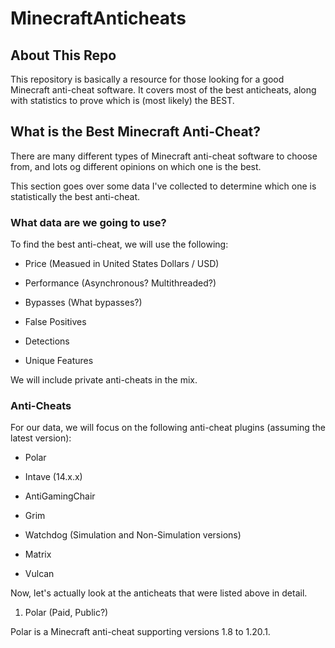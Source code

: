 # MinecraftAnticheats
## About This Repo
This repository is basically a resource for those looking for a good Minecraft anti-cheat software. It covers most of the best anticheats, along with statistics to prove which is (most likely) the BEST.

## What is the Best Minecraft Anti-Cheat?
There are many different types of Minecraft anti-cheat software to choose from, and lots og different opinions on which one is the best.

This section goes over some data I've collected to determine which one is statistically the best anti-cheat.

### What data are we going to use?
To find the best anti-cheat, we will use the following:

- Price (Measued in United States Dollars / USD)

- Performance (Asynchronous? Multithreaded?)

- Bypasses (What bypasses?)

- False Positives

- Detections

- Unique Features

We will include private anti-cheats in the mix.

### Anti-Cheats
For our data, we will focus on the following anti-cheat plugins (assuming the latest version):

- Polar

- Intave (14.x.x)

- AntiGamingChair

- Grim

- Watchdog (Simulation and Non-Simulation versions)

- Matrix

- Vulcan

Now, let's actually look at the anticheats that were listed above in detail.

1. Polar (Paid, Public?)

Polar is a Minecraft anti-cheat supporting versions 1.8 to 1.20.1.
